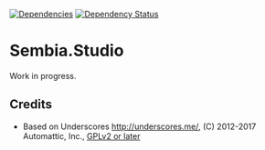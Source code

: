 [![Dependencies](https://david-dm.org/sembia/sembia.studio.svg)](https://david-dm.org/sembia/sembia.studio)
[![Dependency Status](https://gemnasium.com/badges/github.com/Sembia/sembia.studio.svg)](https://gemnasium.com/github.com/Sembia/sembia.studio)


# Sembia.Studio

Work in progress.

## Credits
* Based on Underscores http://underscores.me/, (C) 2012-2017 Automattic, Inc., [GPLv2 or later](https://www.gnu.org/licenses/gpl-2.0.html)

